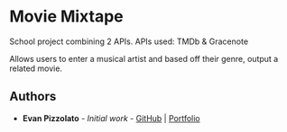 # Movie Mixtape

School project combining 2 APIs.
APIs used: TMDb & Gracenote

Allows users to enter a musical artist and based off their genre, output a related movie.



## Authors

* **Evan Pizzolato** - *Initial work* - [GitHub](https://github.com/evanpizzolato) | [Portfolio](https://evanpizzolato.com)




























































